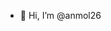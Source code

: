 - 👋 Hi, I’m @anmol26


<!---
anmol26/anmol26 is a ✨ special ✨ repository because its `README.md` (this file) appears on your GitHub profile.
You can click the Preview link to take a look at your changes.
--->
